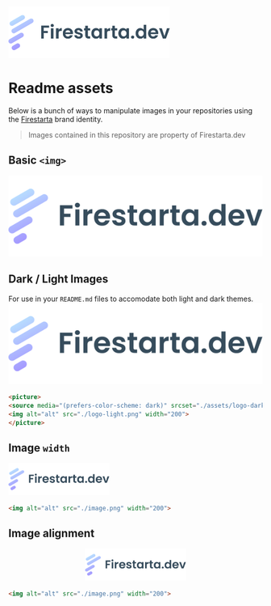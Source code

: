 <picture>
<source media="(prefers-color-scheme: dark)" srcset="./assets/logo-dark.png">
<img alt="Firestarta.dev" src="./assets/logo-light.png" width="320">
</picture>

# Readme assets

Below is a bunch of ways to manipulate images in your repositories using the [Firestarta](https://firestarta.dev) brand identity.
> Images contained in this repository are property of Firestarta.dev

## Basic `<img>`
<picture>
<source media="(prefers-color-scheme: dark)" srcset="./assets/logo-dark.png">
<img alt="Firestarta.dev" src="./assets/logo-light.png">
</picture>

## Dark / Light Images
For use in your `README.md` files to accomodate both light and dark themes.
<picture>
<source media="(prefers-color-scheme: dark)" srcset="./assets/logo-dark.png">
<img alt="Firestarta.dev" src="./assets/logo-light.png">
</picture>

```html
<picture>
<source media="(prefers-color-scheme: dark)" srcset="./assets/logo-dark.png">
<img alt="alt" src="./logo-light.png" width="200">
</picture>
```

## Image `width`
<picture>
<source media="(prefers-color-scheme: dark)" srcset="./assets/logo-dark.png">
<img alt="Firestarta.dev" src="./assets/logo-light.png" width="200">
</picture>

```html
<img alt="alt" src="./image.png" width="200">
```

## Image alignment
<div align="center">
<picture>
<source media="(prefers-color-scheme: dark)" srcset="./assets/logo-dark.png">
<img alt="Firestarta.dev" src="./assets/logo-light.png" width="200">
</picture>
</div>

```html
<img alt="alt" src="./image.png" width="200">
```
